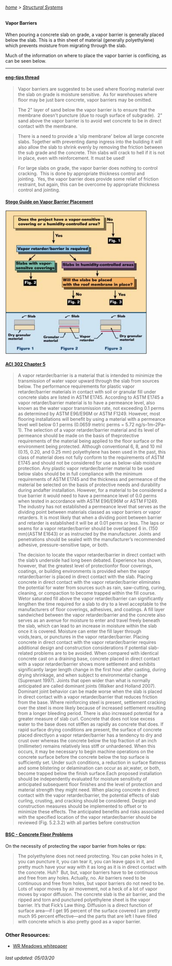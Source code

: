 ###### [home](/index.html) > [Structural Systems](/structuralsystems.html)

#### Vapor Barriers

When pouring a concrete slab on grade, a vapor barrier is generally placed below the slab. This is a thin sheet of material (generally polyethylene) which prevents moisture from migrating through the slab.

Much of the information on where to place the vapor barrier is conflicing, as can be seen below.

---

#### [eng-tips thread](https://www.eng-tips.com/viewthread.cfm?qid=45488)

> Vapor barriers are suggested to be used where flooring material over the slab on grade is moisture sensitive.  As for warehouses where floor may be just bare concrete, vapor barriers may be omitted. 

> The 2" layer of sand below the vapor barrier is to ensure that the membrane doesn't puncture (due to rough surface of subgrade).  2" sand above the vapor barrier is to avoid wet concrete to be in direct contact with the membrane.

>There is a need to provide a 'slip membrane' below all large concrete slabs. Together with preventing damp ingress into the building it will also allow the slab to shrink evenly by removing the friction between the sub grade and the concrete. Thin slabs will crack to hell if it is not in place, even with reinforcement. It must be used! 

>For large slabs on grade, the vapor barrier does nothing to control cracking.  This is done by appropriate thickness control and jointing.  Yes, the vapor barrier does provide some relief of friction restraint, but again, this can be overcome by appropriate thickness control and jointing.

#### [Stego Guide on Vapor Barrier Placement](https://www.stegoindustries.com/hubfs/Technical_Articles/WhereToPlaceTVR.pdf)

![stego](stego.png)

#### [ACI 302 Chapter 5](https://www.concrete.org/Portals/0/Files/PDF/302.1R-15_Chapter5.pdf)

> A vapor retarder/barrier is a material that is intended to minimize the transmission of water vapor upward through the slab from sources below. The performance requirements for plastic vapor retarder/barrier materials in contact with soil or granular fill under concrete slabs are listed in ASTM E1745. According to ASTM E1745 a vapor retarder/barrier material is to have a permeance level, also known as the water vapor transmission rate, not exceeding 0.1 perms as determined by ASTM E96/E96M or ASTM F1249. However, most flooring installations will benefit by using a material with a permeance level well below 0.1 perms (0.0659 metric perms = 5.72 ng/s–1m–2Pa–1). The selection of a vapor retarder/barrier material and its level of permeance should be made on the basis of theprotective requirements of the material being applied to the floor surface or the environment being protected. Although conventional 6, 8, and 10 mil (0.15, 0.20, and 0.25 mm) polyethylene has been used in the past, this class of material does not fully conform to the requirements of ASTM E1745 and should not be considered for use as below-slab moisture protection. Any plastic vapor retarder/barrier material to be used below slabs should be in full compliance with the minimum requirements of ASTM E1745 and the thickness and permeance of the material be selected on the basis of protective needs and durability during andafter installation. However, for a material to be considered a true barrier it would need to have a permeance level of 0.0 perms when tested in accordance with ASTM E96/E96M or ASTM F1249. The industry has not established a permeance level that serves as the dividing point between materials classed as vapor barriers or vapor retarders. It is most likely that when a dividing point between barrier and retarder is established it will be at 0.01 perms or less. The laps or seams for a vapor retarder/barrier should be overlapped 6 in. (150 mm)(ASTM E1643) or as instructed by the manufacturer. Joints and penetrations should be sealed with the manufacturer’s recommended adhesive, pressure-sensitive tape, or both.

> The decision to locate the vapor retarder/barrier in direct contact with the slab’s underside had long been debated. Experience has shown, however, that the greatest level of protectionfor floor coverings, coatings, or building environments is provided when the vapor retarder/barrier is placed in direct contact with the slab. Placing concrete in direct contact with the vapor retarder/barrier eliminates the potential for water from sources such as rain, saw-cutting, curing, cleaning, or compaction to become trapped within the fill course. Wetor saturated fill above the vapor retarder/barrier can significantly lengthen the time required for a slab to dry to a level acceptable to the manufacturers of floor coverings, adhesives, and coatings. A fill layer sandwiched between the vapor retarder/barrier and the concrete also serves as an avenue for moisture to enter and travel freely beneath the slab, which can lead to an increase in moisture within the slab once it is covered. Moisture can enter the fill layer through voids,tears, or punctures in the vapor retarder/barrier. Placing concrete in direct contact with the vapor retarder/barrier requires additional design and construction considerations if potential slab-related problems are to be avoided. When compared with identical concrete cast on a draining base, concrete placed in direct contact with a vapor retarder/barrier shows more settlement and exhibits significantly larger length change in the first hour after casting, during drying shrinkage, and when subject to environmental change (Suprenant 1997). Joints that open wider than what is normally anticipated are called dominant joints (Walker and Holland 2007). Dominant joint behavior can be made worse when the slab is placed in direct contact with a vapor retarder/barrier that reduces friction from the base. Where reinforcing steel is present, settlement cracking over the steel is more likely because of increased settlement resulting from a longer bleeding period. There is also increased potential for a greater measure of slab curl. Concrete that does not lose excess water to the base does not stiffen as rapidly as concrete that does. If rapid surface drying conditions are present, the surface of concrete placed directlyon a vapor retarder/barrier has a tendency to dry and crust over whereas the concrete below the top fraction of an inch (millimeter) remains relatively less stiff or unhardened. When this occurs, it may be necessary to begin machine operations on the concrete surface before the concrete below the top surface is sufficiently set. Under such conditions, a reduction in surface flatness and some blistering or delamination can occur as air,water, or both, become trapped below the finish surface.Each proposed installation should be independently evaluated for moisture sensitivity of anticipated subsequent floor finishes and the level of protection and material strength they might need. When placing concrete in direct contact with the vapor retarder/barrier, the potential effects of slab curling, crusting, and cracking should be considered. Design and construction measures should be implemented to offset or to minimize these effects. The anticipated benefits and risks associated with the specified location of the vapor retarder/barrier should be reviewed (Fig. 5.2.3.2) with all parties before construction

#### [BSC - Concrete Floor Problems](https://www.buildingscience.com/documents/insights/bsi-003-concrete-floor-problems)

On the necessity of protecting the vapor barrier from holes or rips:

> The polyethylene does not need protecting. You can poke holes in it, you can puncture it, you can tear it, you can leave gaps in it, and pretty much have your way with it as long as it is in direct contact with the concrete. Huh?  But, but, vapor barriers have to be continuous and free from any holes. Actually, no. Air barriers need to be continuous and free from holes, but vapor barriers do not need to be. Lots of vapor moves by air movement, not a heck of a lot of vapor moves by vapor diffusion. The concrete slab is the air barrier, and the ripped and torn and punctured polyethylene sheet is the vapor barrier. It’s that Fick’s Law thing. Diffusion is a direct function of surface area—if I get 95 percent of the surface covered I am pretty much 95 percent effective—and the parts that are left I have filled with concrete which is also pretty good as a vapor barrier.

### Other Resources:

- [WR Meadows whitepaper](https://www.wrmeadows.com/white-paper-under-slab-vapor-barriers-retarders/)

###### *last updated: 05/03/20*

